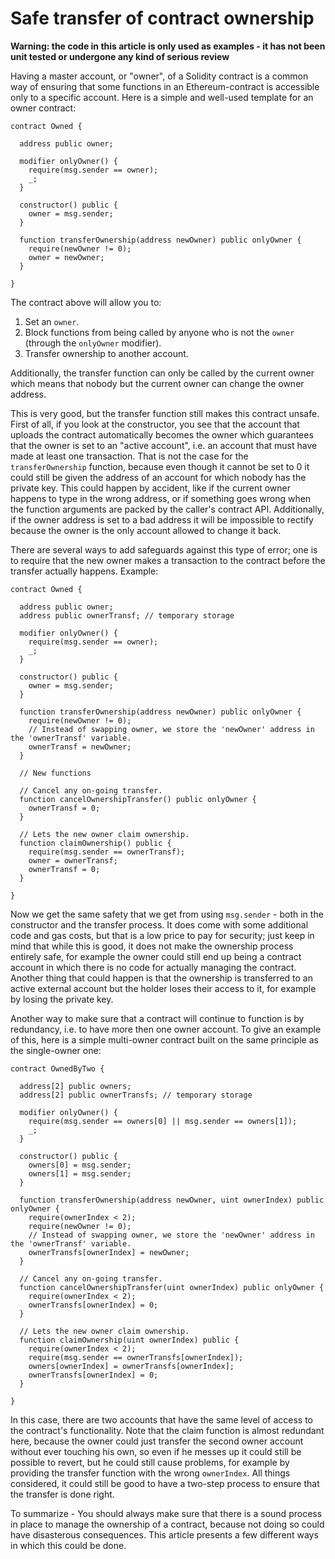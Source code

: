 # Safe transfer of contract ownership

**Warning: the code in this article is only used as examples - it has not been unit tested or undergone any kind of serious review**

Having a master account, or "owner", of a Solidity contract is a common way of ensuring that some functions in an Ethereum-contract is accessible only to a specific account. Here is a simple and well-used template for an owner contract:

```
contract Owned {

  address public owner;
  
  modifier onlyOwner() {
    require(msg.sender == owner);
    _;
  }
  
  constructor() public {
    owner = msg.sender;
  }

  function transferOwnership(address newOwner) public onlyOwner {
    require(newOwner != 0);
    owner = newOwner;
  }
  
}
```

The contract above will allow you to:

1. Set an `owner`.
2. Block functions from being called by anyone who is not the `owner` (through the `onlyOwner` modifier).
3. Transfer ownership to another account.

Additionally, the transfer function can only be called by the current owner which means that nobody but the current owner can change the owner address. 

This is very good, but the transfer function still makes this contract unsafe. First of all, if you look at the constructor, you see that the account that uploads the contract automatically becomes the owner which guarantees that the owner is set to an "active account", i.e. an account that must have made at least one transaction. That is not the case for the `transferOwnership` function, because even though it cannot be set to 0 it could still be given the address of an account for which nobody has the private key. This could happen by accident, like if the current owner happens to type in the wrong address, or if something goes wrong when the function arguments are packed by the caller's contract API. Additionally, if the owner address is set to a bad address it will be impossible to rectify because the owner is the only account allowed to change it back.

There are several ways to add safeguards against this type of error; one is to require that the new owner makes a transaction to the contract before the transfer actually happens. Example:

```
contract Owned {

  address public owner;
  address public ownerTransf; // temporary storage

  modifier onlyOwner() {
    require(msg.sender == owner);
    _;
  }

  constructor() public {
    owner = msg.sender;
  }

  function transferOwnership(address newOwner) public onlyOwner {
    require(newOwner != 0);
    // Instead of swapping owner, we store the 'newOwner' address in the 'ownerTransf' variable.
    ownerTransf = newOwner;
  }
  
  // New functions
  
  // Cancel any on-going transfer.
  function cancelOwnershipTransfer() public onlyOwner {
    ownerTransf = 0;
  }
  
  // Lets the new owner claim ownership.
  function claimOwnership() public {
    require(msg.sender == ownerTransf);
    owner = ownerTransf;
    ownerTransf = 0;
  }
  
}
```

Now we get the same safety that we get from using `msg.sender` - both in the constructor and the transfer process. It does come with some additional code and gas costs, but that is a low price to pay for security; just keep in mind that while this is good, it does not make the ownership process entirely safe, for example the owner could still end up being a contract account in which there is no code for actually managing the contract. Another thing that could happen is that the ownership is transferred to an active external account but the holder loses their access to it, for example by losing the private key.

Another way to make sure that a contract will continue to function is by redundancy, i.e. to have more then one owner account. To give an example of this, here is a simple multi-owner contract built on the same principle as the single-owner one:

```
contract OwnedByTwo {

  address[2] public owners;
  address[2] public ownerTransfs; // temporary storage
  
  modifier onlyOwner() {
    require(msg.sender == owners[0] || msg.sender == owners[1]);
    _;
  }  
  
  constructor() public {
    owners[0] = msg.sender;
    owners[1] = msg.sender;
  }

  function transferOwnership(address newOwner, uint ownerIndex) public onlyOwner {
    require(ownerIndex < 2);
    require(newOwner != 0);
    // Instead of swapping owner, we store the 'newOwner' address in the 'ownerTransf' variable.
    ownerTransfs[ownerIndex] = newOwner;
  }
  
  // Cancel any on-going transfer.
  function cancelOwnershipTransfer(uint ownerIndex) public onlyOwner {
    require(ownerIndex < 2);
    ownerTransfs[ownerIndex] = 0;
  }
  
  // Lets the new owner claim ownership.
  function claimOwnership(uint ownerIndex) public {
    require(ownerIndex < 2);
    require(msg.sender == ownerTransfs[ownerIndex]);
    owners[ownerIndex] = ownerTransfs[ownerIndex];
    ownerTransfs[ownerIndex] = 0;
  }
  
}
```

In this case, there are two accounts that have the same level of access to the contract's functionality. Note that the claim function is almost redundant here, because the owner could just transfer the second owner account without ever touching his own, so even if he messes up it could still be possible to revert, but he could still cause problems, for example by providing the transfer function with the wrong `ownerIndex`. All things considered, it could still be good to have a two-step process to ensure that the transfer is done right.

To summarize - You should always make sure that there is a sound process in place to manage the ownership of a contract, because not doing so could have disasterous consequences. This article presents a few different ways in which this could be done.
